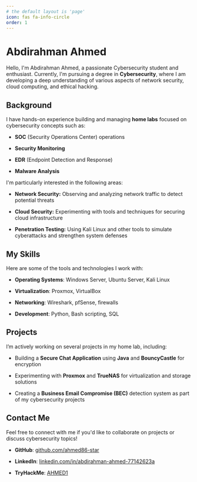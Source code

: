 ```yaml
---
# the default layout is 'page'
icon: fas fa-info-circle
order: 1
---
```


>

# Abdirahman Ahmed

Hello, I'm Abdirahman Ahmed, a passionate Cybersecurity student and enthusiast. Currently, I'm pursuing a degree in **Cybersecurity**, where I am developing a deep understanding of various aspects of network security, cloud computing, and ethical hacking.


## Background




I have hands-on experience building and managing **home labs** focused on cybersecurity concepts such as:




- **SOC** (Security Operations Center) operations

- **Security Monitoring**

- **EDR** (Endpoint Detection and Response)

- **Malware Analysis**




I'm particularly interested in the following areas:




- **Network Security:** Observing and analyzing network traffic to detect potential threats

- **Cloud Security:** Experimenting with tools and techniques for securing cloud infrastructure

- **Penetration Testing:** Using Kali Linux and other tools to simulate cyberattacks and strengthen system defenses




## My Skills




Here are some of the tools and technologies I work with:




- **Operating Systems**: Windows Server, Ubuntu Server, Kali Linux

- **Virtualization**: Proxmox, VirtualBox

- **Networking**: Wireshark, pfSense, firewalls

- **Development**: Python, Bash scripting, SQL




## Projects




I’m actively working on several projects in my home lab, including:




- Building a **Secure Chat Application** using **Java** and **BouncyCastle** for encryption

- Experimenting with **Proxmox** and **TrueNAS** for virtualization and storage solutions

- Creating a **Business Email Compromise (BEC)** detection system as part of my cybersecurity projects




## Contact Me




Feel free to connect with me if you'd like to collaborate on projects or discuss cybersecurity topics!




- **GitHub**: [github.com/ahmed86-star](https://github.com/ahmed86-star)

- **LinkedIn**: [linkedin.com/in/abdirahman-ahmed-77142623a](https://www.linkedin.com/in/abdirahman-ahmed-77142623a/)

- **TryHackMe**: [AHMED1](https://tryhackme.com/p/AHMED1)











